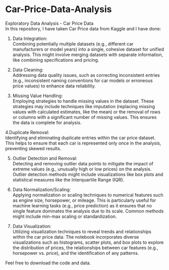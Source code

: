 # Car-Price-Data-Analysis<br>
Exploratory Data Analysis - Car Price Data<br>
In this repository, I have taken Car Price data from Kaggle and I have done:<br>

1. Data Integration:<br> Combining potentially multiple datasets (e.g., different car manufacturers or model years) into a single, cohesive dataset for unified analysis. This might involve merging datasets with separate information, like combining specifications and pricing.<br>

2. Data Cleaning:<br> Addressing data quality issues, such as correcting inconsistent entries (e.g., inconsistent naming conventions for car models or erroneous price values) to enhance data reliability.<br>

3. Missing Value Handling:<br> Employing strategies to handle missing values in the dataset. These strategies may include techniques like imputation (replacing missing values with calculated estimates, like the mean) or the removal of rows or columns with a significant number of missing values. This ensures the data is complete for analysis.<br>

4.Duplicate Removal:<br> Identifying and eliminating duplicate entries within the car price dataset. This helps to ensure that each car is represented only once in the analysis, preventing skewed results.<br>

5. Outlier Detection and Removal:<br> Detecting and removing outlier data points to mitigate the impact of extreme values (e.g., unusually high or low prices) on the analysis. Outlier detection methods might include visualizations like box plots and statistical measures like the Interquartile Range (IQR).<br>

6. Data Normalization/Scaling:<br> Applying normalization or scaling techniques to numerical features such as engine size, horsepower, or mileage. This is particularly useful for machine learning tasks (e.g., price prediction) as it ensures that no single feature dominates the analysis due to its scale. Common methods might include min-max scaling or standardization.<br>

7. Data Visualization:<br> Utilizing visualization techniques to reveal trends and relationships within the car price data. The notebook incorporates diverse visualizations such as histograms, scatter plots, and box plots to explore the distribution of prices, the relationships between car features (e.g., horsepower vs. price), and the identification of any patterns.<br>

Feel free to download the code and data.
